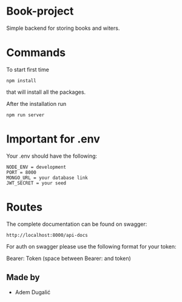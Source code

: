 # Book-project
Simple backend for storing books and witers.


# Commands

To start first time

```
npm install
```
that will install all the packages.


After the installation run 
```
npm run server
```

# Important for .env

Your .env should have the following:
```
NODE_ENV = development
PORT = 8000
MONGO_URL = your database link
JWT_SECRET = your seed
```

# Routes 

The complete documentation can be found on swagger:

```
http://localhost:8000/api-docs

```

For auth on swagger please use the following format for your token:

Bearer: Token (space between Bearer: and token)

## Made by 
- Adem Dugalić
